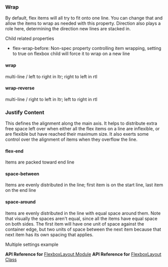 ### Wrap
By default, flex items will all try to fit onto one line. 
You can change that and allow the items to wrap as needed with this property. 
Direction also plays a role here, determining the direction new lines are stacked in.

Child related properties
 - flex-wrap-before: Non-spec property controlling item wrapping, setting to true on flexbox child will force it to wrap on a new line

#### wrap
multi-line / left to right in ltr; right to left in rtl
<snippet id='flexbox-wrap-xml'/>

#### wrap-reverse
multi-line / right to left in ltr; left to right in rtl
<snippet id='flexbox-wrap-reverse-xml'/>

### Justify Content
This defines the alignment along the main axis. It helps to distribute extra free space left over when either all the flex items on a line are inflexible, 
or are flexible but have reached their maximum size. It also exerts some control over the alignment of items when they overflow the line.

#### flex-end 
Items are packed toward end line
<snippet id='flexbox-justify-end-xml'/>

#### space-between
Items are evenly distributed in the line; first item is on the start line, last item on the end line
<snippet id='flexbox-justify-space-between-xml'/>

#### space-around
Items are evenly distributed in the line with equal space around them. Note that visually the spaces aren't equal, since all the items have equal space on both sides. 
The first item will have one unit of space against the container edge, but two units of space between the next item because that next item has its own spacing that applies.
<snippet id='flexbox-justify-space-around-xml'/>

Multiple settings example
<snippet id='flexbox-multiple-settings-xml'/>

**API Reference for** [FlexboxLayout Module](http://docs.nativescript.org/api-reference/modules/_ui_layouts_flexbox_layout_.html)
**API Reference for** [FlexboxLayout Class](http://docs.nativescript.org/api-reference/classes/_ui_layouts_flexbox_layout_.flexboxlayout.html)


